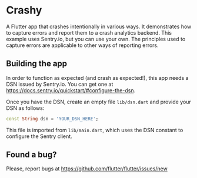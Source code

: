 # Crashy

A Flutter app that crashes intentionally in various ways. It demonstrates how
to capture errors and report them to a crash analytics backend. This example
uses Sentry.io, but you can use your own. The principles used to capture
errors are applicable to other ways of reporting errors.

## Building the app

In order to function as expected (and crash as expected!), this app needs a
DSN issued by Sentry.io. You can get one at https://docs.sentry.io/quickstart/#configure-the-dsn.

Once you have the DSN, create an empty file `lib/dsn.dart` and provide your
DSN as follows:

```dart
const String dsn = 'YOUR_DSN_HERE';
```

This file is imported from `lib/main.dart`, which uses the DSN constant to
configure the Sentry client.

## Found a bug?

Please, report bugs at https://github.com/flutter/flutter/issues/new
